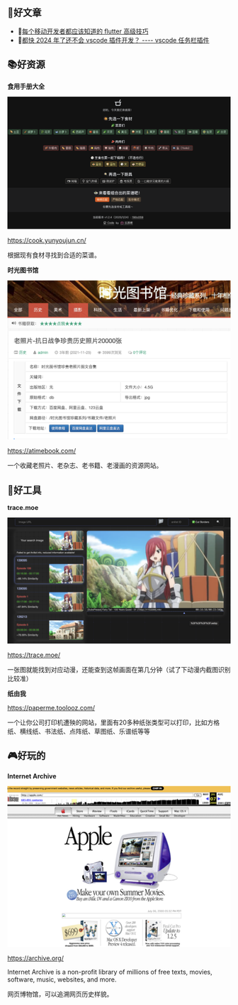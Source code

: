 

## 📖好文章 
* 📄[每个移动开发者都应该知道的 flutter 高级技巧](https://juejin.cn/post/7312724111399239743)
* 📄[都快 2024 年了还不会 vscode 插件开发？ ---- vscode 任务栏插件](https://juejin.cn/post/7312724111399239743)


## 📚好资源

**食用手册大全**

![20250618225616.png](imgs/20250618225616.png)

https://cook.yunyoujun.cn/

根据现有食材寻找到合适的菜谱。

**时光图书馆**

![20250618225756.png](imgs/20250618225756.png)

https://atimebook.com/

一个收藏老照片、老杂志、老书籍、老漫画的资源网站。


## 🔨好工具


**trace.moe**

![20250618225124.png](imgs/20250618225124.png)

https://trace.moe/

一张图就能找到对应动漫，还能查到这帧画面在第几分钟（试了下动漫内截图识别比较准）

**纸由我**

https://paperme.toolooz.com/

一个让你公司打印机遭殃的网站，里面有20多种纸张类型可以打印，比如方格纸、横线纸、书法纸、点阵纸、草图纸、乐谱纸等等



## 🎮好玩的

**Internet Archive**

![20250618224505.png](imgs/20250618224505.png)

https://archive.org/


Internet Archive is a non-profit library of millions of free texts, movies, software, music, websites, and more.

网页博物馆，可以追溯网页历史样貌。